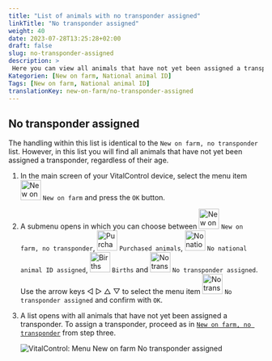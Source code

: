 ```yaml
---
title: "List of animals with no transponder assigned"
linkTitle: "No transponder assigned"
weight: 40
date: 2023-07-28T13:25:28+02:00
draft: false
slug: no-transponder-assigned
description: >
 Here you can view all animals that have not yet been assigned a transponder and assign a transponder to them.
Kategorien: [New on farm, National animal ID]
Tags: [New on farm, National animal ID]
translationKey: new-on-farm/no-transponder-assigned
---
```

## No transponder assigned

The handling within this list is identical to the `New on farm, no transponder` list. However, in this list you will find all animals that have not yet been assigned a transponder, regardless of their age.

1. In the main screen of your VitalControl device, select the menu item <img src="/icons/main/new-on-farm.svg" width="40" align="bottom" alt="New on farm" /> `New on farm` and press the `OK` button.

2. A submenu opens in which you can choose between <img src="/icons/keintransponder.svg" width="40" align="bottom" alt="New on farm, no transponder" /> `New on farm, no transponder`, <img src="/icons/main/new-on-farm.svg" width="40" align="bottom" alt="Purchased animals" /> `Purchased animals`, <img src="/icons/keineOhrmarke.svg" width="40" align="bottom" alt="No national animal ID" /> `No national animal ID assigned`, <img src="/icons/geburten.svg" width="40" align="bottom" alt="Births" /> `Births` and <img src="/icons/keinTransponder.svg" width="40" align="bottom" alt="No transponder assigned" /> `No transponder assigned`. Use the arrow keys ◁ ▷ △ ▽ to select the menu item <img src="/icons/keinTransponder.svg" width="40" align="bottom" alt="No transponder assigned" /> `No transponder assigned` and confirm with `OK`.

3. A list opens with all animals that have not yet been assigned a transponder. To assign a transponder, proceed as in [`New on farm, no transponder`](../new-no-transponder/#new-on-farm-no-transponder) from step three.

    ![VitalControl: Menu New on farm No transponder assigned](../images/notransponder2.png "No transponder assigned")
